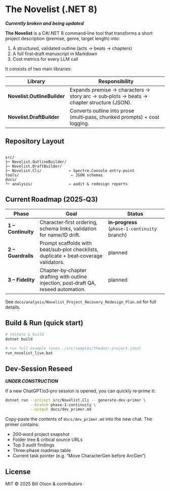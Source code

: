
# The Novelist (.NET 8)

***Currently broken and being updated***

**The Novelist** is a C#/.NET 8 command‑line tool that transforms a short
project description (premise, genre, target length) into:

1. A structured, validated outline (acts → beats → chapters)  
2. A full first‑draft manuscript in Markdown  
3. Cost metrics for every LLM call

It consists of two main libraries:

| Library | Responsibility |
|---------|----------------|
| **Novelist.OutlineBuilder** | Expands premise → characters → story arc → sub‑plots → beats → chapter structure (JSON). |
| **Novelist.DraftBuilder**   | Converts outline into prose (multi‑pass, chunked prompts) + cost logging. |

## Repository Layout

```

src/
├─ Novelist.OutlineBuilder/
├─ Novelist.DraftBuilder/
├─ Novelist.Cli/            ← Spectre.Console entry‑point
tools/                       ← JSON schemas
docs/
└─ analysis/                ← audit & redesign reports

````

## Current Roadmap (2025‑Q3)

| Phase | Goal | Status |
|-------|------|--------|
| **1 – Continuity** | Character‑first ordering, schema links, validation for name/ID drift. | **in‑progress** (`phase‑1‑continuity` branch) |
| **2 – Guardrails** | Prompt scaffolds with beat/sub‑plot checklists, duplicate + beat‑coverage validators. | planned |
| **3 – Fidelity** | Chapter‑by‑chapter drafting with outline injection, post‑draft QA, reseed automation. | planned |

See `docs/analysis/Novelist_Project_Recovery_Redesign_Plan.md` for full details.

## Build & Run (quick start)

```bash
# restore & build
dotnet build

# run full example (uses ./src/samples/thedoor.project.json)
run_novelist_live.bat
````

## Dev‑Session Reseed

***UNDER CONSTRUCTION***

If a new ChatGPT/o3‑pro session is opened, you can quickly re‑prime it:

```bash
dotnet run --project src/Novelist.Cli -- generate-dev-primer \
           --branch phase-1-continuity \
           --output docs/dev_primer.md
```

Copy‑paste the contents of `docs/dev_primer.md` into the new chat.
The primer contains:

* 200‑word project snapshot
* Folder tree & critical source URLs
* Top 3 audit findings
* Three‑phase roadmap table
* Current task pointer (e.g. “Move CharacterGen before ArcGen”)

## License

MIT © 2025 Bill Olson & contributors

```
